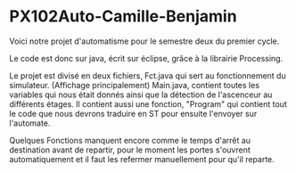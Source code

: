 # PX102Auto-Camille-Benjamin
Voici notre projet d'automatisme pour le semestre deux du premier cycle.

Le code est donc sur java, écrit sur éclipse, grâce à la librairie Processing.

Le projet est divisé en deux fichiers, Fct.java qui sert au fonctionnement du simulateur. (Affichage principalement)
Main.java, contient toutes les variables qui nous était donnés ainsi que la détection de l'ascenceur au différents étages.
Il contient aussi une fonction, "Program" qui contient tout le code que nous devrons traduire en ST pour ensuite l'envoyer sur l'automate.

Quelques Fonctions manquent encore comme le temps d'arrêt au destination avant de repartir, pour le moment les portes s'ouvrent automatiquement et il faut les refermer manuellement pour qu'il reparte.

